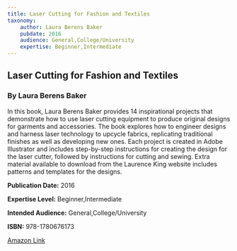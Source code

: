 ```yaml
---
title: Laser Cutting for Fashion and Textiles
taxonomy:
	author: Laura Berens Baker
	pubdate: 2016
	audience: General,College/University
	expertise: Beginner,Intermediate
---
```

## Laser Cutting for Fashion and Textiles
### By Laura Berens Baker
In this book, Laura Berens Baker provides 14 inspirational projects that demonstrate how to use laser cutting equipment to produce original designs for garments and accessories. The book explores how to engineer designs and harness laser technology to upcycle fabrics, replicating traditional finishes as well as developing new ones.  Each project is created in Adobe Illustrator and includes step-by-step instructions for creating the design for the laser cutter, followed by instructions for cutting and sewing. Extra material available to download from the Laurence King website includes patterns and templates for the designs.

**Publication Date:** 2016

**Expertise Level:** Beginner,Intermediate

**Intended Audience:** General,College/University

**ISBN:** 978-1780676173

[Amazon Link](https://www.amazon.com/Laser-Cutting-Fashion-Textiles-Berens/dp/1780676174/ref=sr_1_7?s=books&ie=UTF8&qid=1543380732&sr=1-7&keywords=Laser+Cutting)